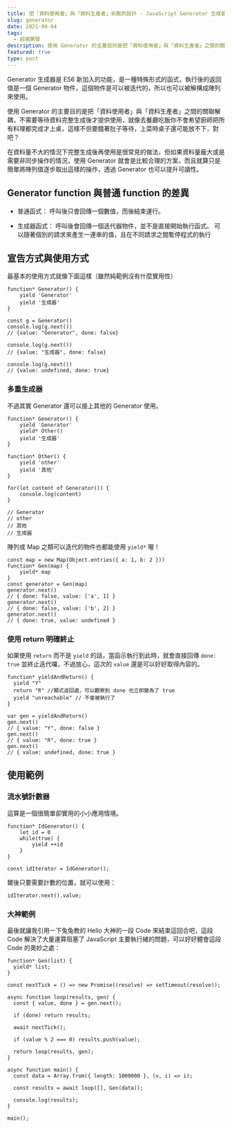 ```yaml
---
title: 把「資料使用者」與「資料生產者」拆散的設計 - JavaScript Generator 生成器函式
slug: generator
date: 2021-09-04
tags:
  - 前端開發
description: 使用 Generator 的主要目的是把「資料使用者」與「資料生產者」之間的關聯解耦，不需要等待資料完整生成後才提供使用，就像去餐廳吃飯你不會希望廚師把所有料理都完成才上桌，這樣不但要餓著肚子等待，上菜時桌子還可能放不下
featured: true
type: post
---
```


Generator 生成器是 ES6 新加入的功能，是一種特殊形式的函式，執行後的返回值是一個 Generator 物件，這個物件是可以被迭代的，所以也可以被解構成陣列來使用。

使用 Generator 的主要目的是把「資料使用者」與「資料生產者」之間的關聯解耦，不需要等待資料完整生成後才提供使用，就像去餐廳吃飯你不會希望廚師把所有料理都完成才上桌，這樣不但要餓著肚子等待，上菜時桌子還可能放不下，對吧？

在資料量不大的情況下完整生成後再使用是很常見的做法，但如果資料量龐大或是需要非同步操作的情況，使用 Generator 就會是比較合理的方案，而且就算只是簡單將陣列值逐步取出這樣的操作，透過 Generator 也可以提升可讀性。


## Generator function 與普通 function 的差異

- 普通函式：
呼叫後只會回傳一個數值，而後結束運行。

- 生成器函式：
呼叫後會回傳一個迭代器物件，並不是直接開始執行函式。
可以隨著個別的請求來產生一連串的值，且在不同請求之間暫停程式的執行


## 宣告方式與使用方式

最基本的使用方式就像下面這樣（雖然純範例沒有什麼實用性）

```JS
function* Generator() {
    yield 'Generator'
    yield '生成器'
}
```

```JS
const g = Generator()
console.log(g.next())
// {value: "Generator", done: false}

console.log(g.next())
// {value: "生成器", done: false}

console.log(g.next())
// {value: undefined, done: true}
```

### 多重生成器

不過其實 Generator 還可以接上其他的 Generator 使用。

```JS
function* Generator() {
    yield 'Generator'
    yield* Other()
    yield '生成器'
}

function* Other() {
    yield 'other'
    yield '其他'
}

for(let content of Generator()) {
    console.log(content)   
}

// Generator
// other
// 其他
// 生成器
```

陣列或 Map 之類可以迭代的物件也都能使用 `yield*` 喔！

```JS
const map = new Map(Object.entries({ a: 1, b: 2 }))
function* Gen(map) {
    yield* map
}
const generator = Gen(map)
generator.next()
// { done: false, value: ['a', 1] }
generator.next()
// { done: false, value: ['b', 2] }
generator.next()
// { done: true, value: undefined }
```

### 使用 return 明確終止

如果使用 `return` 而不是 `yield` 的話，當函示執行到此時，就會直接回傳 `done: true` 並終止迭代囉，不過放心，這次的 `value` 還是可以好好取得內容的。

```JS
function* yieldAndReturn() {
  yield "Y"
  return "R" //顯式返回處，可以觀察到 done 也立即變為了 true
  yield "unreachable" // 不會被執行了
}

var gen = yieldAndReturn()
gen.next()
// { value: "Y", done: false }
gen.next()
// { value: "R", done: true }
gen.next()
// { value: undefined, done: true }
```

## 使用範例

### 流水號計數器

這算是一個很簡單卻實用的小小應用情境。

```JS
function* IdGenerator() {
    let id = 0
    while(true) {
        yield ++id
    }
}

const idIterator = IdGenerator();
```

爾後只要需要計數的位置，就可以使用：

```JS
idIterator.next().value;
```

### 大神範例

最後就讓我引用一下兔兔教的 Hello 大神的一段 Code 來結束這回合吧，這段 Code 解決了大量運算阻塞了 JavaScript 主要執行緒的問題，可以好好體會這段 Code 的奧妙之處：

```JS
function* Gen(list) {
  yield* list;
}

const nextTick = () => new Promise((resolve) => setTimeout(resolve));

async function loop(results, gen) {
  const { value, done } = gen.next();

  if (done) return results;

  await nextTick();

  if (value % 2 === 0) results.push(value);

  return loop(results, gen);
}

async function main() {
  const data = Array.from({ length: 1000000 }, (v, i) => i);

  const results = await loop([], Gen(data));

  console.log(results);
}

main();
```
